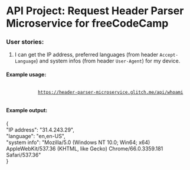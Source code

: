 # API Project: Request Header Parser Microservice for freeCodeCamp

### User stories:
1. I can get the IP address, preferred languages (from header `Accept-Language`) and system infos (from header `User-Agent`) for my device.

#### Example usage:
<p>
          <code>
            <a href="https://header-parser-microservice.glitch.me/api/whoami">https://header-parser-microservice.glitch.me/api/whoami</a>
          </code>
        </p>

#### Example output:
{<br>
"IP address": "31.4.243.29",<br>
"language": "en,en-US",<br>
"system info": "Mozilla/5.0 (Windows NT 10.0; Win64; x64) AppleWebKit/537.36 (KHTML, like Gecko) Chrome/66.0.3359.181 Safari/537.36"<br>
}